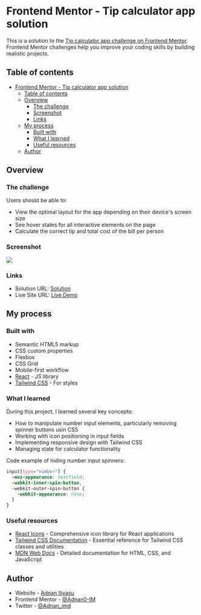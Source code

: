 # Frontend Mentor - Tip calculator app solution

This is a solution to the [Tip calculator app challenge on Frontend Mentor](https://www.frontendmentor.io/challenges/tip-calculator-app-ugJNGbJUX). Frontend Mentor challenges help you improve your coding skills by building realistic projects.

## Table of contents

- [Frontend Mentor - Tip calculator app solution](#frontend-mentor---tip-calculator-app-solution)
  - [Table of contents](#table-of-contents)
  - [Overview](#overview)
    - [The challenge](#the-challenge)
    - [Screenshot](#screenshot)
    - [Links](#links)
  - [My process](#my-process)
    - [Built with](#built-with)
    - [What I learned](#what-i-learned)
    - [Useful resources](#useful-resources)
  - [Author](#author)

## Overview

### The challenge

Users should be able to:

- View the optimal layout for the app depending on their device's screen size
- See hover states for all interactive elements on the page
- Calculate the correct tip and total cost of the bill per person

### Screenshot

![](./screenshot.jpg)

### Links

- Solution URL: [Solution](https://your-solution-url.com)
- Live Site URL: [Live Demo](https://your-live-site-url.com)

## My process

### Built with

- Semantic HTML5 markup
- CSS custom properties
- Flexbox
- CSS Grid
- Mobile-first workflow
- [React](https://reactjs.org/) - JS library
- [Tailwind CSS](https://tailwindcss.com/) - For styles

### What I learned

During this project, I learned several key concepts:

- How to manipulate number input elements, particularly removing spinner buttons usin CSS
- Working with icon positioning in input fields
- Implementing responsive design with Tailwind CSS
- Managing state for calculator functionality

Code example of hiding number input spinners:

```css
input[type="number"] {
  -moz-appearance: textfield;
  -webkit-inner-spin-button,
  -webkit-outer-spin-button {
    -webkit-appearance: none;
  }
}
```

### Useful resources

- [React Icons](https://react-icons.github.io/react-icons/) - Comprehensive icon library for React applications
- [Tailwind CSS Documentation](https://tailwindcss.com/docs) - Essential reference for Tailwind CSS classes and utilities
- [MDN Web Docs](https://developer.mozilla.org/) - Detailed documentation for HTML, CSS, and JavaScript

## Author

- Website - [Adnan Iliyasu](https://adnan0-im.github.io/Frontend-Basics-Portfolio/)
- Frontend Mentor - [@Adnan0-IM](https://www.frontendmentor.io/profile/Adnan0-IM)
- Twitter - [@Adnan_imd](https://www.twitter.com/Adnan_imd)
